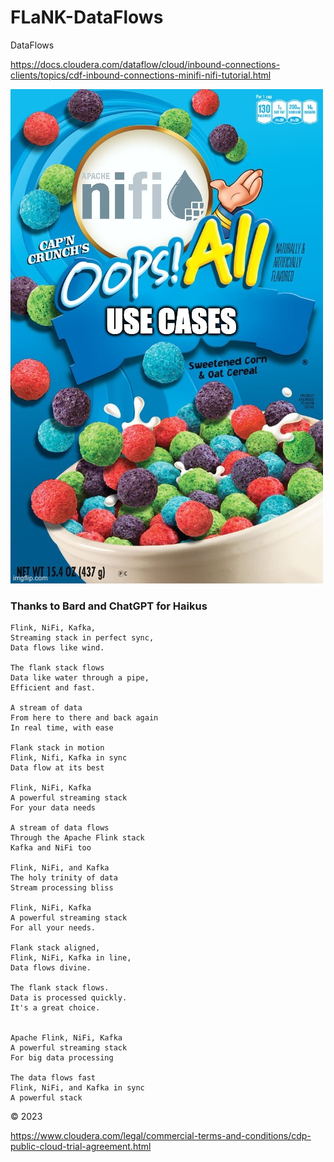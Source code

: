 # FLaNK-DataFlows
DataFlows


https://docs.cloudera.com/dataflow/cloud/inbound-connections-clients/topics/cdf-inbound-connections-minifi-nifi-tutorial.html

![nifi](https://raw.githubusercontent.com/tspannhw/FLiPStackWeekly/main/images/allnififlows.jpg)

### Thanks to Bard and ChatGPT for Haikus

````
Flink, NiFi, Kafka, 
Streaming stack in perfect sync, 
Data flows like wind.

The flank stack flows 
Data like water through a pipe, 
Efficient and fast.

A stream of data 
From here to there and back again 
In real time, with ease

Flank stack in motion 
Flink, Nifi, Kafka in sync 
Data flow at its best

Flink, NiFi, Kafka 
A powerful streaming stack 
For your data needs

A stream of data flows
Through the Apache Flink stack
Kafka and NiFi too

Flink, NiFi, and Kafka
The holy trinity of data
Stream processing bliss

Flink, NiFi, Kafka
A powerful streaming stack
For all your needs.

Flank stack aligned,
Flink, NiFi, Kafka in line,
Data flows divine.

The flank stack flows.
Data is processed quickly.
It's a great choice.


Apache Flink, NiFi, Kafka
A powerful streaming stack
For big data processing

The data flows fast
Flink, NiFi, and Kafka in sync
A powerful stack

````


&copy; 2023


https://www.cloudera.com/legal/commercial-terms-and-conditions/cdp-public-cloud-trial-agreement.html
